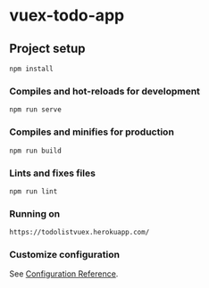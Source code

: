 # vuex-todo-app

## Project setup
```
npm install
```

### Compiles and hot-reloads for development
```
npm run serve
```

### Compiles and minifies for production
```
npm run build
```

### Lints and fixes files
```
npm run lint
```

### Running on 
```
https://todolistvuex.herokuapp.com/
```

### Customize configuration
See [Configuration Reference](https://cli.vuejs.org/config/).
